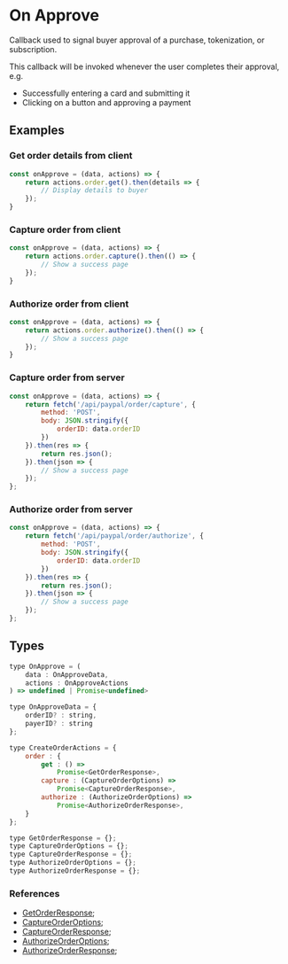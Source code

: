 # On Approve

Callback used to signal buyer approval of a purchase, tokenization, or subscription.

This callback will be invoked whenever the user completes their approval, e.g.

- Successfully entering a card and submitting it
- Clicking on a button and approving a payment

## Examples

### Get order details from client

```javascript
const onApprove = (data, actions) => {
    return actions.order.get().then(details => {
        // Display details to buyer
    });
}
```

### Capture order from client

```javascript
const onApprove = (data, actions) => {
    return actions.order.capture().then(() => {
        // Show a success page
    });
}
```

### Authorize order from client

```javascript
const onApprove = (data, actions) => {
    return actions.order.authorize().then(() => {
        // Show a success page
    });
}
```

### Capture order from server

```javascript
const onApprove = (data, actions) => {
    return fetch('/api/paypal/order/capture', {
        method: 'POST',
        body: JSON.stringify({
            orderID: data.orderID
        })
    }).then(res => {
        return res.json();
    }).then(json => {
        // Show a success page
    });
};
```

### Authorize order from server

```javascript
const onApprove = (data, actions) => {
    return fetch('/api/paypal/order/authorize', {
        method: 'POST',
        body: JSON.stringify({
            orderID: data.orderID
        })
    }).then(res => {
        return res.json();
    }).then(json => {
        // Show a success page
    });
};
```

## Types

```javascript
type OnApprove = (
    data : OnApproveData,
    actions : OnApproveActions
) => undefined | Promise<undefined>

type OnApproveData = {
    orderID? : string,
    payerID? : string
};

type CreateOrderActions = {
    order : {
        get : () =>
            Promise<GetOrderResponse>,
        capture : (CaptureOrderOptions) =>
            Promise<CaptureOrderResponse>,
        authorize : (AuthorizeOrderOptions) =>
            Promise<AuthorizeOrderResponse>,
    }
};

type GetOrderResponse = {};
type CaptureOrderOptions = {};
type CaptureOrderResponse = {};
type AuthorizeOrderOptions = {};
type AuthorizeOrderResponse = {};
```

### References

- [GetOrderResponse](https://developer.paypal.com/docs/api/orders/v2/#orders-get-response);
- [CaptureOrderOptions](https://developer.paypal.com/docs/api/orders/v2/#orders_capture);
- [CaptureOrderResponse](https://developer.paypal.com/docs/api/orders/v2/#orders-capture-response);
- [AuthorizeOrderOptions](https://developer.paypal.com/docs/api/orders/v2/#orders_authorize);
- [AuthorizeOrderResponse](https://developer.paypal.com/docs/api/orders/v2/#orders-authorize-response);